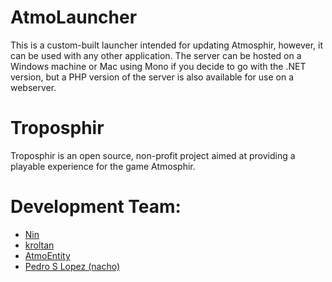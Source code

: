 AtmoLauncher
==========
This is a custom-built launcher intended for updating Atmosphir, however, it can be used with any other application. The server can be hosted on a Windows machine or Mac using Mono if you decide to go with the .NET version, but a PHP version of the server is also available for use on a webserver. 

Troposphir
==========
Troposphir is an open source, non-profit project aimed at providing a playable experience for the game Atmosphir.

Development Team: 
==========
- [Nin](http://www.github.com/kevson)    
- [kroltan](http://www.github.com/kroltan)    
- [AtmoEntity](http://www.github.com/AtmoEntity)
- [Pedro S Lopez (nacho)](http://www.github.com/pedroslopez)
